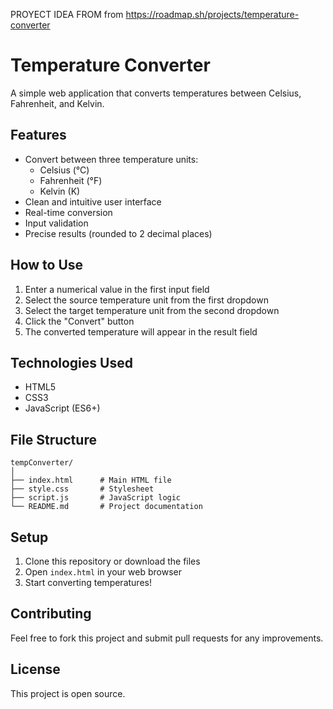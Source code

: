 PROYECT IDEA FROM from https://roadmap.sh/projects/temperature-converter

# Temperature Converter

A simple web application that converts temperatures between Celsius, Fahrenheit, and Kelvin.

## Features

- Convert between three temperature units:
  - Celsius (°C)
  - Fahrenheit (°F)
  - Kelvin (K)
- Clean and intuitive user interface
- Real-time conversion
- Input validation
- Precise results (rounded to 2 decimal places)

## How to Use

1. Enter a numerical value in the first input field
2. Select the source temperature unit from the first dropdown
3. Select the target temperature unit from the second dropdown
4. Click the "Convert" button
5. The converted temperature will appear in the result field

## Technologies Used

- HTML5
- CSS3
- JavaScript (ES6+)

## File Structure

```
tempConverter/
│
├── index.html      # Main HTML file
├── style.css       # Stylesheet
├── script.js       # JavaScript logic
└── README.md       # Project documentation
```

## Setup

1. Clone this repository or download the files
2. Open `index.html` in your web browser
3. Start converting temperatures!

## Contributing

Feel free to fork this project and submit pull requests for any improvements.

## License

This project is open source.



